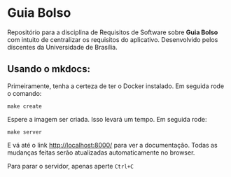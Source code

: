 # Guia Bolso
Repositório para a disciplina de Requisitos de Software sobre **Guia Bolso** com intuito de centralizar os requisitos do aplicativo.
Desenvolvido pelos discentes da Universidade de Brasília. 

## Usando o mkdocs:

Primeiramente, tenha a certeza de ter o Docker instalado. Em seguida rode o comando:

```
make create 
```
Espere a imagem ser criada. Isso levará um tempo. Em seguida rode:

```
make server
```

E vá até o link [http://localhost:8000/](http://localhost:8000/) para ver a documentação. Todas as mudanças feitas serão atualizadas automaticamente no browser.

Para parar o servidor, apenas aperte `Ctrl+C`